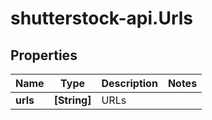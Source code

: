 # shutterstock-api.Urls

## Properties
Name | Type | Description | Notes
------------ | ------------- | ------------- | -------------
**urls** | **[String]** | URLs | 


